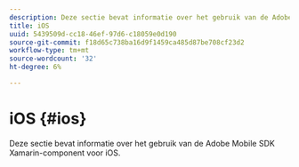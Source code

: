```yaml
---
description: Deze sectie bevat informatie over het gebruik van de Adobe Mobile SDK Xamarin-component voor iOS.
title: iOS
uuid: 5439509d-cc18-46ef-97d6-c18059e0d190
source-git-commit: f18d65c738ba16d9f1459ca485d87be708cf23d2
workflow-type: tm+mt
source-wordcount: '32'
ht-degree: 6%

---
```



# iOS {#ios}

Deze sectie bevat informatie over het gebruik van de Adobe Mobile SDK Xamarin-component voor iOS.

